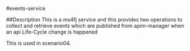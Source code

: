 #events-service

##Description
This is a ms4fj service and this provides two operations to collect and retrieve events which are published from apim-manager when an api Life-Cycle change is happened

This is used in scenario04.
